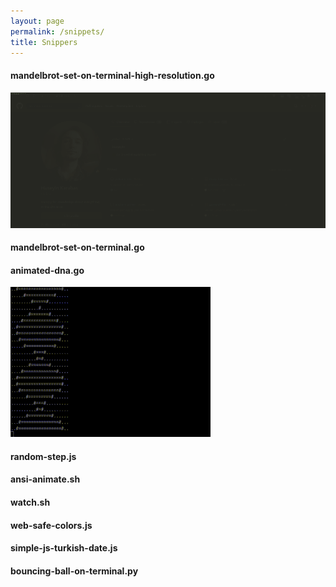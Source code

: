 ```yaml
---
layout: page
permalink: /snippets/
title: Snippers
---
```


#### mandelbrot-set-on-terminal-high-resolution.go
![Mandelbrot in Go](/images/misc/mandelbrot.gif)
<script src="https://gist.github.com/yinkar/2847f399b04c1730acf30b3f84bd9ffb.js"></script>

#### mandelbrot-set-on-terminal.go
<script src="https://gist.github.com/yinkar/d80cf83754fa60d3870131ef9df4c120.js"></script>

#### animated-dna.go
![Animated DNA in Go](/images/misc/animated-dna.gif)
<script src="https://gist.github.com/yinkar/808748fc55280ee1c5c96aa8fe962946.js"></script>

#### random-step.js
<script src="https://gist.github.com/yinkar/6b248661e475890bee739defb6748e02.js"></script>

#### ansi-animate.sh
<script src="https://gist.github.com/yinkar/1c5da8e2a3f47140621a7cf23b0db509.js"></script>

#### watch.sh
<script src="https://gist.github.com/yinkar/b4190d92d880c3f6e434606691ea81ca.js"></script>

#### web-safe-colors.js
<script src="https://gist.github.com/yinkar/51fb9ce2ea11934e80f29bbd6f35871f.js"></script>

#### simple-js-turkish-date.js
<script src="https://gist.github.com/yinkar/89108a22ea785b7653c766a3877a8b20.js"></script>

#### bouncing-ball-on-terminal.py
<script src="https://gist.github.com/yinkar/2a3ead3409829216609e9de8f6b48317.js"></script>